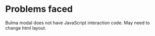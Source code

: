 # Problems faced

Bulma modal does not have JavaScript interaction code. May need to change html layout.